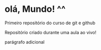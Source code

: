 # olá, Mundo! ^^
 Primeiro repositório do curso de git e github

Repositório criado durante uma aula ao vivo!

<p>parágrafo adicional